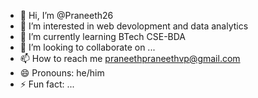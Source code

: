 - 👋 Hi, I’m @Praneeth26
- 👀 I’m interested in web devolopment and data analytics
- 🌱 I’m currently learning BTech CSE-BDA
- 💞️ I’m looking to collaborate on ...
- 📫 How to reach me praneethpraneethvp@gmail.com
- 😄 Pronouns: he/him
- ⚡ Fun fact: ...

<!---
Praneeth2607/Praneeth2607 is a ✨ special ✨ repository because its `README.md` (this file) appears on your GitHub profile.
You can click the Preview link to take a look at your changes.
--->
